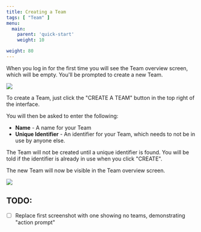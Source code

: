 ```yaml
---
title: Creating a Team
tags: [ "Team" ]
menu:
  main:
    parent: 'quick-start'
    weight: 10

weight: 80
---
```

When you log in for the first time you will see the Team overview screen, which will be empty. You'll be prompted to create a new Team.

![](/images/quick-start/team-overview-new-team.png)

To create a Team, just click the "CREATE A TEAM" button in the top right of the interface.

You will then be asked to enter the following:

* **Name** - A name for your Team
* **Unique Identifier** - An identifier for your Team, which needs to not be in use by anyone else. 

The Team will not be created until a unique identifier is found. You will be told if the identifier is already in use when you click "CREATE". 

The new Team will now be visible in the Team overview screen.

![](/images/quick-start/team-overview-new-team.png)

## TODO:
- [ ] Replace first screenshot with one showing no teams, demonstrating "action prompt"